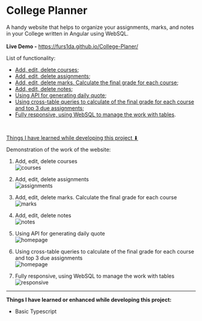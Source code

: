 # College Planner
A handy website that helps to organize your assignments, marks, and notes in your College written in Angular using WebSQL. <br/>
<br/>
<b>Live Demo -</b> https://furs1da.github.io/College-Planer/

List of functionality:

- [Add, edit, delete courses](#courses);
- [Add, edit, delete assignments](#assignments);
- [Add, edit, delete marks. Calculate the final grade for each course](#marks);
- [Add, edit, delete notes](#notes);
- [Using API for generating daily quote](#homepage);
- [Using cross-table queries to calculate of the final grade for each course and top 3 due assignments](#homepage); 
- [Fully responsive, using WebSQL to manage the work with tables](#responsive).

<br/>

[Things I have learned while developing this project ⬇](#learned-things)

Demonstration of the work of the website:

1. <a id="courses">Add, edit, delete courses </a> <br/>
![courses](https://user-images.githubusercontent.com/45331164/179372705-6079acbd-b2e2-4ae5-898b-bce8bb31059a.gif)

2. <a id="assignments">Add, edit, delete assignments</a> <br/>
![assignments](https://user-images.githubusercontent.com/45331164/179372703-c34b3054-9292-43f0-a7b4-dbf8e4919e54.gif)

3. <a id="marks">Add, edit, delete marks. Calculate the final grade for each course</a> <br/>
![marks](https://user-images.githubusercontent.com/45331164/179372710-55db8fcf-772c-499b-9d0d-bda98ec318ec.gif)

4. <a id="notes">Add, edit, delete notes</a> <br/>
![notes](https://user-images.githubusercontent.com/45331164/179372714-10ae00e2-c767-4e0d-93de-f65b13418564.gif)

5. <a id="homepage">Using API for generating daily quote</a> <br/>
![homepage](https://user-images.githubusercontent.com/45331164/179372709-7aadd7a8-6867-4c63-a720-5a1eb0eecfaf.gif)

6. <a id="homepage">Using cross-table queries to calculate of the final grade for each course and top 3 due assignments</a> <br/>
![homepage](https://user-images.githubusercontent.com/45331164/179372719-46b11d52-b7b0-4358-aa28-45aae4cc6a93.gif)

7. <a id="responsive">Fully responsive, using WebSQL to manage the work with tables</a> <br/>
![responsive](https://user-images.githubusercontent.com/45331164/179372723-d18ed1f8-3b97-453b-a50e-dba292af236f.gif)




<hr/>

<a id="learned-things"><b>Things I have learned or enhanced while developing this project:</b></a>

- Basic Typescript

